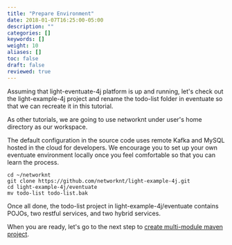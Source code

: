 ```yaml
---
title: "Prepare Environment"
date: 2018-01-07T16:25:00-05:00
description: ""
categories: []
keywords: []
weight: 10
aliases: []
toc: false
draft: false
reviewed: true
---
```


Assuming that light-eventuate-4j platform is up and running, let's check out the light-example-4j project and rename the todo-list folder in eventuate so that we can
recreate it in this tutorial.

As other tutorials, we are going to use networknt under user's home directory as our workspace. 

The default configuration in the source code uses remote Kafka and MySQL hosted in the cloud for developers. We encourage you to set up your own eventuate environment locally once you feel comfortable so that you can learn the process. 

```
cd ~/networknt
git clone https://github.com/networknt/light-example-4j.git
cd light-example-4j/eventuate
mv todo-list todo-list.bak
``` 

Once all done, the todo-list project in light-example-4j/eventuate contains POJOs, two restful services, and two hybrid services.  

When you are ready, let's go to the next step to [create multi-module maven project][].

[create multi-module maven project]: /tutorial/eventuate/todo-list/project/

